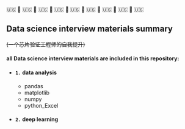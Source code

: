 🇺🇸 🗽 🇺🇸 🗽 🇺🇸 🗽 🇺🇸 🗽 🇺🇸 🗽 🇺🇸 🗽 🇺🇸 🗽 🇺🇸 🗽 🇺🇸 
## Data science interview materials summary
~~(一个芯片验证工程师的自我提升)~~

#### all Data science interview materials are included in this repository:
- #### `1.` data analysis
  * pandas
  * matplotlib
  * numpy
  * python_Excel
- #### `2.` deep learning


